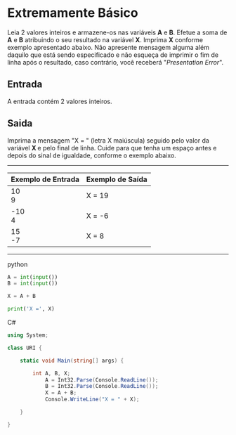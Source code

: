 <h1> Extremamente Básico</h1>

Leia 2 valores inteiros e armazene-os nas variáveis <strong>A</strong> e <strong>B</strong>. Efetue a soma de <strong>A</strong> e <strong>B</strong> atribuindo o seu resultado na variável <strong>X</strong>. Imprima <strong>X</strong> conforme exemplo apresentado abaixo. Não apresente mensagem alguma além daquilo que está sendo especificado e não esqueça de imprimir o fim de linha após o resultado, caso contrário, você receberá "<em>Presentation Error</em>".


## Entrada
A entrada contém 2 valores inteiros.

## Saida
Imprima a mensagem "X = " (letra X maiúscula) seguido pelo valor da variável <strong> X </strong> e pelo final de linha. Cuide para que tenha um espaço antes e depois do sinal de igualdade, conforme o exemplo abaixo. 

---


| Exemplo de Entrada | Exemplo de Saída |
| ------------------ | ---------------- |
| 10<br>9            | X = 19           |
| -10<br>4           | X = -6           |
| 15<br>-7           | X = 8            |
----

python
```py
A = int(input())
B = int(input())

X = A + B

print('X =', X)

```
C#
```cs
using System; 

class URI {

    static void Main(string[] args) { 

        int A, B, X;
            A = Int32.Parse(Console.ReadLine());
            B = Int32.Parse(Console.ReadLine());
            X = A + B;
            Console.WriteLine("X = " + X);

    }

}

```
